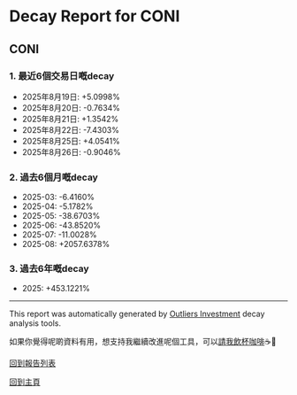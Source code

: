 # Decay Report for CONI

## CONI

### 1. 最近6個交易日嘅decay

- 2025年8月19日: +5.0998%
- 2025年8月20日: -0.7634%
- 2025年8月21日: +1.3542%
- 2025年8月22日: -7.4303%
- 2025年8月25日: +4.0541%
- 2025年8月26日: -0.9046%

### 2. 過去6個月嘅decay

- 2025-03: -6.4160%
- 2025-04: -5.1782%
- 2025-05: -38.6703%
- 2025-06: -43.8520%
- 2025-07: -11.0028%
- 2025-08: +2057.6378%

### 3. 過去6年嘅decay

- 2025: +453.1221%

------------------------------
This report was automatically generated by [Outliers Investment](https://outliersecon.github.io/Outliers-Investment/) decay analysis tools.

如果你覺得呢啲資料有用，想支持我繼續改進呢個工具，可以[請我飲杯咖啡](https://buymeacoffee.com/outliersecon)☕🙏

[回到報告列表](https://outliersecon.github.io/Outliers-Investment/reports/reports_public)

[回到主頁](https://outliersecon.github.io/Outliers-Investment/)